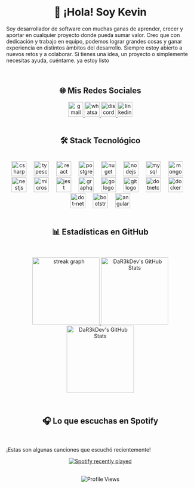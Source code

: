 <h1 align="center">👋 ¡Hola! Soy Kevin</h1>
 
<p align="left">Soy desarrollador de software con muchas ganas de aprender, crecer y aportar en cualquier proyecto donde pueda sumar valor. Creo que con dedicación y trabajo en equipo, podemos lograr grandes cosas y ganar experiencia en distintos ámbitos del desarrollo. Siempre estoy abierto a nuevos retos y a colaborar. Si tienes una idea, un proyecto o simplemente necesitas ayuda, cuéntame. ya estoy listo</p>
 

<br clear="both">
  
<h2 align="center">🌐 Mis Redes Sociales</h2> 


<div align="center">
  <a href="kevinvilleperez@gmail.com" target="_blank">
    <img src="https://img.shields.io/static/v1?message=Gmail&logo=gmail&label=&color=D14836&logoColor=white&labelColor=&style=for-the-badge" height="40" alt="gmail logo"  />
  </a>
  <a href="https://wa.me/573173552802" target="_blank">
    <img src="https://img.shields.io/static/v1?message=Whatsapp&logo=whatsapp&label=&color=25D366&logoColor=white&labelColor=&style=for-the-badge" height="40" alt="whatsapp logo"  />
  </a>
  <a href="https://discord.com/users/385181387491246080" target="_blank">
    <img src="https://img.shields.io/static/v1?message=Discord&logo=discord&label=&color=7289DA&logoColor=white&labelColor=&style=for-the-badge" height="40" alt="discord logo"  />
  </a>
  <a href="https://www.linkedin.com/in/kevin-villegas-666bb61ab/" target="_blank">
    <img src="https://img.shields.io/static/v1?message=LinkedIn&logo=linkedin&label=&color=0077B5&logoColor=white&labelColor=&style=for-the-badge" height="40" alt="linkedin logo"  />
  </a>
</div>


<br clear="both">

<h2 align="center">🛠️ Stack Tecnológico</h2>


<br clear="both">

<div align="center">
  <img src="https://cdn.jsdelivr.net/gh/devicons/devicon/icons/csharp/csharp-original.svg" height="40" alt="csharp logo"  />
  <img width="12" />
  <img src="https://cdn.jsdelivr.net/gh/devicons/devicon/icons/typescript/typescript-original.svg" height="40" alt="typescript logo"  />
  <img width="12" />
  <img src="https://cdn.jsdelivr.net/gh/devicons/devicon/icons/react/react-original.svg" height="40" alt="react logo"  />
  <img width="12" />
  <img src="https://cdn.jsdelivr.net/gh/devicons/devicon/icons/postgresql/postgresql-original.svg" height="40" alt="postgresql logo"  />
  <img width="12" />
  <img src="https://cdn.jsdelivr.net/gh/devicons/devicon/icons/nuget/nuget-original.svg" height="40" alt="nuget logo"  />
  <img width="12" />
  <img src="https://cdn.jsdelivr.net/gh/devicons/devicon/icons/nodejs/nodejs-original.svg" height="40" alt="nodejs logo"  />
  <img width="12" />
  <img src="https://cdn.jsdelivr.net/gh/devicons/devicon/icons/mysql/mysql-original.svg" height="40" alt="mysql logo"  />
  <img width="12" />
  <img src="https://cdn.jsdelivr.net/gh/devicons/devicon/icons/mongodb/mongodb-original.svg" height="40" alt="mongodb logo"  />
  <img width="12" />
  <img src="https://cdn.jsdelivr.net/gh/devicons/devicon/icons/nestjs/nestjs-original.svg" height="40" alt="nestjs logo"  />
  <img width="12" />
  <img src="https://cdn.jsdelivr.net/gh/devicons/devicon/icons/microsoftsqlserver/microsoftsqlserver-plain.svg" height="40" alt="microsoftsqlserver logo"  />
  <img width="12" />
  <img src="https://cdn.jsdelivr.net/gh/devicons/devicon/icons/jest/jest-plain.svg" height="40" alt="jest logo"  />
  <img width="12" />
  <img src="https://cdn.jsdelivr.net/gh/devicons/devicon/icons/graphql/graphql-plain.svg" height="40" alt="graphql logo"  />
  <img width="12" />
  <img src="https://cdn.jsdelivr.net/gh/devicons/devicon/icons/go/go-original.svg" height="40" alt="go logo"  />
  <img width="12" />
  <img src="https://cdn.jsdelivr.net/gh/devicons/devicon/icons/git/git-original.svg" height="40" alt="git logo"  />
  <img width="12" />
  <img src="https://cdn.jsdelivr.net/gh/devicons/devicon/icons/dotnetcore/dotnetcore-original.svg" height="40" alt="dotnetcore logo"  />
  <img width="12" />
  <img src="https://cdn.jsdelivr.net/gh/devicons/devicon/icons/docker/docker-original.svg" height="40" alt="docker logo"  />
  <img width="12" />
  <img src="https://cdn.jsdelivr.net/gh/devicons/devicon/icons/dot-net/dot-net-original.svg" height="40" alt="dot-net logo"  />
  <img width="12" />
  <img src="https://cdn.jsdelivr.net/gh/devicons/devicon/icons/bootstrap/bootstrap-original.svg" height="40" alt="bootstrap logo"  />
  <img width="12" />
  <img src="https://cdn.jsdelivr.net/gh/devicons/devicon/icons/angularjs/angularjs-original.svg" height="40" alt="angularjs logo"  />
</div>


<br clear="both">

<h2 align="center">📊 Estadísticas en GitHub</h2>


<br clear="both">

<p align="center">
  <a href="https://github.com/Nokx1z">
    <img height="180em" src="https://streak-stats.demolab.com?user=DaR3kDev&locale=en&mode=daily&theme=radical&hide_border=false&border_radius=5&order=3" alt="streak graph" style="max-height: 200px;">
    <img height="180em" src="https://github-readme-stats.vercel.app/api?username=DaR3kDev&theme=radical&show_icons=true&hide_border=true&count_private=true" alt="DaR3kDev's GitHub Stats" style="max-height: 200px;">
    <img height="180em" src="https://github-readme-stats.vercel.app/api/top-langs/?username=DaR3kDev&theme=radical&show_icons=true&hide_border=true&layout=compact" alt="DaR3kDev's GitHub Stats" style="max-height: 200px;">
  </a>
</p>


<br clear="both">

<h2 align="center">🎧 Lo que escuchas en Spotify</h2>


<br clear="both">

<p align="left">¡Estas son algunas canciones que escuchó recientemente!</p>


<div align="center">
  <a href="https://open.spotify.com/user/31fdhtjpzjti53qgx5lx7ftxbbpu">
    <img src="https://spotify-recently-played-readme.vercel.app/api?user=31fdhtjpzjti53qgx5lx7ftxbbpu&count=5&unique=false" alt="Spotify recently played"  />
  </a>
</div>


<br clear="both">

<p align="center">
  <img src="https://komarev.com/ghpvc/?username=DaR3kDev&label=Profile+Views&color=000000&style=for-the-badge&labelColor=000000&textColor=ff0000" alt="Profile Views"/>
</p>

